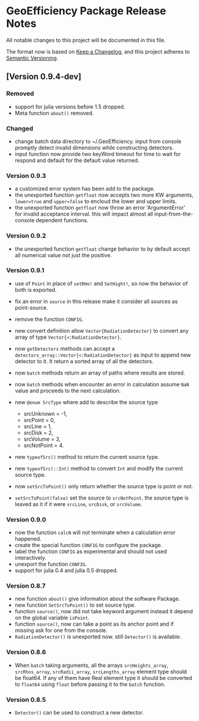 # GeoEfficiency Package Release Notes
All notable changes to this project will be documented in this file.

The format now is based on [Keep a Changelog](https://keepachangelog.com/en/1.0.0/),
and this project adheres to [Semantic Versioning](https://semver.org/spec/v2.0.0.html).

## [Version 0.9.4-dev]
### Removed
-  support for julia versions before 1.5 dropped.
-  Meta function `about()` removed.

### Changed
-  change batch data directory to ~/.GeoEfficiency.
  input from console promptly detect invalid dimensions while constructing detectors.
-  input function now provide two keyWord timeout for time to wait for respond and default for the default value returned.

### Version 0.9.3
*  a customized error system has been add to the package.
*  the unexported function `getfloat` now accepts two more KW arguments, `lower=true` and `upper=false` to encloud the lower and upper limits.
*  the unexported function `getfloat` now throw an error 'ArgumentError' for invalid acceptance interval. this will impact almost all input-from-the-console dependent functions. 

### Version 0.9.2
*  the unexported function `getfloat` change behavior to by default accept all numerical value not just the positive.

### Version 0.9.1
 *  use of `Point` in place of `setRHo!` and `SetHight!`, so now the behavior of both is exported.
 *  fix an error in `source` in this release make it consider all sources as point-source.
 *  remove the function `CONFIG`.
 *  new convert definition allow `Vector{RadiationDetector}` to convert any array of type `Vector{<:RadiationDetector}`.
 *  now `getDetectors` methods can accept a `detectors_array::Vector{<:RadiationDetector}` as input to append new detector to it. It return a sorted array of all the detectors. 
 *  now `batch` methods return an array of paths where results are stored. 
 *  now `batch` methods when encounter an error in calculation assume `NaN` value and proceeds to the next calculation.
 *  new `@enum SrcType` where add to describe the source type
	  -  srcUnknown = -1, 
	  -  srcPoint = 0, 
	  -  srcLine = 1, 
	  -  srcDisk = 2, 
	  -  srcVolume = 3, 
	  -  srcNotPoint = 4.
  
 *  new `typeofSrc()` method to return the current source type. 
 *  new `typeofSrc(::Int)` method to convert `Int` and modify the current source type. 
 *  now `setSrcToPoint()` only return whether the source type is point or not.
 *  `setSrcToPoint(false)` set the source to `srcNotPoint`. the source type is leaved as it if  it were `srcLine`, `srcDisk`, or `srcVolume`.

 
### Version 0.9.0
 *  now the function `calcN` will not terminate when a calculation error happened.
 *  create the special function `CONFIG` to configure the package.
 *  label the function `CONFIG` as experimental and should not used interactively.
 *  unexport the function `CONFIG`. 
 *  support for julia 0.4 and julia 0.5 dropped.
 
 
### Version 0.8.7
 *  new function `about()` give information about the software Package.
 *  new function `SetSrcToPoint()` to set source type.
 *  function `source()`, now did not take keyword argument instead it depend on the global variable `isPoint`. 
 *  function `source()`, now can take a point as its anchor point and if missing ask for one from the console.
 *  `RadiationDetector()` is unexported now. still `Detector()` is available. 


### Version 0.8.6
 *  When `batch` taking arguments, all the arrays `srcHeights_array`, `srcRhos_array`, `srcRadii_array`, `srcLengths_array` element type should be float64. If any of them have Real element type it should be converted to `float64` using `float` before passing it to the `batch` function.

### Version 0.8.5
 *  `Detector()` can be used to construct a new detector.
